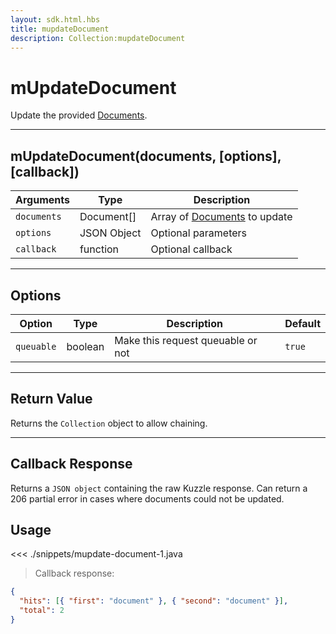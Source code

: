 ```yaml
---
layout: sdk.html.hbs
title: mupdateDocument
description: Collection:mupdateDocument
---
```


# mUpdateDocument

Update the provided [Documents](/sdk-reference/android/3/document/).

---

## mUpdateDocument(documents, [options], [callback])

| Arguments   | Type        | Description                                                        |
| ----------- | ----------- | ------------------------------------------------------------------ |
| `documents` | Document[]  | Array of [Documents](/sdk-reference/android/3/document/) to update |
| `options`   | JSON Object | Optional parameters                                                |
| `callback`  | function    | Optional callback                                                  |

---

## Options

| Option     | Type    | Description                       | Default |
| ---------- | ------- | --------------------------------- | ------- |
| `queuable` | boolean | Make this request queuable or not | `true`  |

---

## Return Value

Returns the `Collection` object to allow chaining.

---

## Callback Response

Returns a `JSON object` containing the raw Kuzzle response.
Can return a 206 partial error in cases where documents could not be updated.

## Usage

<<< ./snippets/mupdate-document-1.java

> Callback response:

```json
{
  "hits": [{ "first": "document" }, { "second": "document" }],
  "total": 2
}
```
